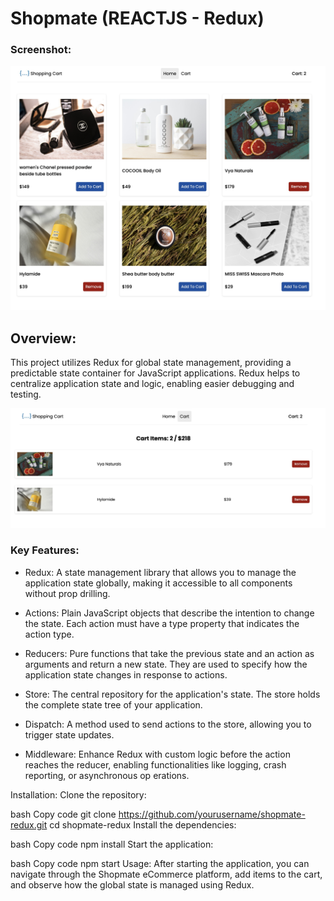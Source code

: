 # Shopmate (REACTJS - Redux)

### Screenshot:

![Shopmate1](src/assets/sc1.jpg "Shopmate-Ecommerce1")

## Overview:

This project utilizes Redux for global state management, providing a predictable state container for JavaScript applications. Redux helps to centralize application state and logic, enabling easier debugging and testing.

![Shopmate2](src/assets/sc2.jpg "Shopmate-Ecommerce2")

### Key Features:

- Redux: A state management library that allows you to manage the application state globally, making it accessible to all components without prop drilling.

- Actions: Plain JavaScript objects that describe the intention to change the state. Each action must have a type property that indicates the action type.

- Reducers: Pure functions that take the previous state and an action as arguments and return a new state. They are used to specify how the application state changes in response to actions.

- Store: The central repository for the application's state. The store holds the complete state tree of your application.

- Dispatch: A method used to send actions to the store, allowing you to trigger state updates.

- Middleware: Enhance Redux with custom logic before the action reaches the reducer, enabling functionalities like logging, crash reporting, or asynchronous op erations.

Installation:
Clone the repository:

bash
Copy code
git clone https://github.com/yourusername/shopmate-redux.git
cd shopmate-redux
Install the dependencies:

bash
Copy code
npm install
Start the application:

bash
Copy code
npm start
Usage:
After starting the application, you can navigate through the Shopmate eCommerce platform, add items to the cart, and observe how the global state is managed using Redux.
